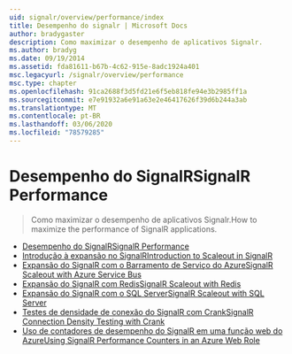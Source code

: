 ```yaml
---
uid: signalr/overview/performance/index
title: Desempenho do signalr | Microsoft Docs
author: bradygaster
description: Como maximizar o desempenho de aplicativos Signalr.
ms.author: bradyg
ms.date: 09/19/2014
ms.assetid: fda81611-b67b-4c62-915e-8adc1924a401
msc.legacyurl: /signalr/overview/performance
msc.type: chapter
ms.openlocfilehash: 91ca2688f3d5fd21e6f5eb818fe94e3b2985ff1a
ms.sourcegitcommit: e7e91932a6e91a63e2e46417626f39d6b244a3ab
ms.translationtype: MT
ms.contentlocale: pt-BR
ms.lasthandoff: 03/06/2020
ms.locfileid: "78579285"
---
```

# <a name="signalr-performance"></a><span data-ttu-id="b6476-103">Desempenho do SignalR</span><span class="sxs-lookup"><span data-stu-id="b6476-103">SignalR Performance</span></span>

> <span data-ttu-id="b6476-104">Como maximizar o desempenho de aplicativos Signalr.</span><span class="sxs-lookup"><span data-stu-id="b6476-104">How to maximize the performance of SignalR applications.</span></span>

- [<span data-ttu-id="b6476-105">Desempenho do SignalR</span><span class="sxs-lookup"><span data-stu-id="b6476-105">SignalR Performance</span></span>](signalr-performance.md)
- [<span data-ttu-id="b6476-106">Introdução à expansão no SignalR</span><span class="sxs-lookup"><span data-stu-id="b6476-106">Introduction to Scaleout in SignalR</span></span>](scaleout-in-signalr.md)
- [<span data-ttu-id="b6476-107">Expansão do SignalR com o Barramento de Serviço do Azure</span><span class="sxs-lookup"><span data-stu-id="b6476-107">SignalR Scaleout with Azure Service Bus</span></span>](scaleout-with-windows-azure-service-bus.md)
- [<span data-ttu-id="b6476-108">Expansão do SignalR com Redis</span><span class="sxs-lookup"><span data-stu-id="b6476-108">SignalR Scaleout with Redis</span></span>](scaleout-with-redis.md)
- [<span data-ttu-id="b6476-109">Expansão do SignalR com o SQL Server</span><span class="sxs-lookup"><span data-stu-id="b6476-109">SignalR Scaleout with SQL Server</span></span>](scaleout-with-sql-server.md)
- [<span data-ttu-id="b6476-110">Testes de densidade de conexão do SignalR com Crank</span><span class="sxs-lookup"><span data-stu-id="b6476-110">SignalR Connection Density Testing with Crank</span></span>](signalr-connection-density-testing-with-crank.md)
- [<span data-ttu-id="b6476-111">Uso de contadores de desempenho do SignalR em uma função web do Azure</span><span class="sxs-lookup"><span data-stu-id="b6476-111">Using SignalR Performance Counters in an Azure Web Role</span></span>](using-signalr-performance-counters-in-an-azure-web-role.md)
